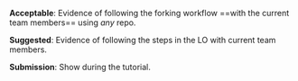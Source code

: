 <panel type="danger" header="`W5.9a` Can explain forking workflow :star:" expanded no-close>
  <include src="../../book/revisionControl/forkingWorkflow/full.md" />
</panel>

<!-- ==================================================================================================== -->

<panel type="warning" header="`W5.9b` Can follow Forking Workflow :star::star:" expanded no-close>
  <include src="../../book/gitAndGithub/forkingWorkflow/full.md" />
  <panel header=":dart: Evidence" expanded>

**Acceptable**: Evidence of following the forking workflow ==with the current team members== using _any_ repo.

**Suggested**: Evidence of following the steps in the LO with current team members.

**Submission**: Show during the tutorial.

  </panel>
</panel>

<!-- ==================================================================================================== -->

<panel type="success" header="`W5.9c` Can explain DRCS vs CRCS :star::star::star::star:" expanded no-close>
  <include src="../../book/revisionControl/drcsVsCrcs/full.md" />
</panel>

<panel type="success" header="`W5.9d` Can explain feature branch flow :star::star::star::star:" expanded no-close>
  <include src="../../book/revisionControl/featureBranchFlow/full.md" />
</panel>

<!-- ==================================================================================================== -->

<panel type="success" header="`W5.9e` Can explain centralized flow :star::star::star::star:" expanded no-close>
  <include src="../../book/revisionControl/centralizedFlow/full.md" />
</panel>
